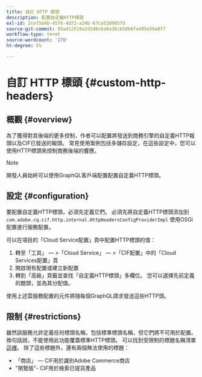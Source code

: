 ```yaml
---
title: 自訂 HTTP 標頭
description: 配置自定義HTTP標頭
exl-id: 2cef5d4b-45f6-4d72-a24b-67ca53d9057d
source-git-commit: 05a412519a2d2d0cba0a36c658b8fed95e59a0f7
workflow-type: tm+mt
source-wordcount: '270'
ht-degree: 5%

---
```


# 自訂 HTTP 標頭 {#custom-http-headers}

## 概觀 {#overview}

為了獲得對其後端的更多控制，作者可以配置將發送到商務引擎的自定義HTTP報頭以及CIF已發送的報頭。 常見使用案例包括多儲存設定，在這些設定中，您可以使用HTTP標頭來控制商務後端的響應。

>[!NOTE]
>
>開發人員始終可以使用GraphQL客戶端配置配置自定義HTTP標頭。

## 設定 {#configuration}

要配置自定義HTTP標頭，必須先定義它們。 必須先將自定義HTTP標頭添加到 `com.adobe.cq.cif.http.internal.HttpHeadersConfigProviderImpl` 使用OSGi配置進行服務配置。

可以在項目的「Cloud Service配置」頁中配置HTTP標頭的值：

1. 轉至「工具」 — >「Cloud Service」 — >「CIF配置」中的「Cloud Services配置」頁
1. 開啟現有配置或建立新配置
1. 轉到「高級」頁籤並查找「自定義HTTP標頭」多欄位。 您可以選擇先前定義的題頭，並為其分配值。

使用上述雲服務配置的元件將隨每個GraphQL請求發送這些HTTP頭。

## 限制 {#restrictions}

雖然該服務允許定義任何標頭名稱，包括標準標頭名稱，但它們將不可用於配置。 換句話說，不能使用此功能覆蓋標準HTTP標頭。 可以找到受限制的標題名稱清單 [這裡](https://developer.mozilla.org/en-US/docs/Web/HTTP/Headers)。 除了這些標題外，還有兩個無法使用的標題：

* 「商店」 — CIF用於識別Adobe Commerce商店
* &quot;預覽版&quot;- CIF用於檢索已提貨產品
